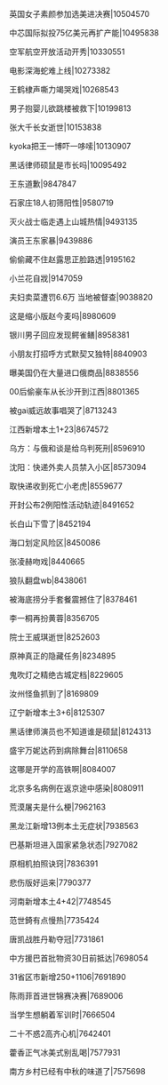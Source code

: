 英国女子素颜参加选美进决赛|10504570

中芯国际拟投75亿美元再扩产能|10495838

空军航空开放活动开秀|10330551

电影深海蛇难上线|10273382

王鹤棣声嘶力竭哭戏|10268543

男子抱婴儿欲跳楼被救下|10199813

张大千长女逝世|10153838

kyoka把王一博吓一哆嗦|10130907

黑话律师硕鼠是市长吗|10095492

王东道歉|9847847

石家庄18人初筛阳性|9580719

灭火战士临走遇上山城热情|9493135

演员王东家暴|9439886

偷偷藏不住赵露思正脸路透|9195162

小兰花自戕|9147059

夫妇卖菜遭罚6.6万 当地被督查|9038820

这是缩小版赵今麦吗|8980609

银川男子回应发现鳄雀鳝|8958381

小朋友打招呼方式默契又独特|8840903

曝美国仍在大量进口俄商品|8838556

00后偷豪车从长沙开到江西|8801365

被gai威远故事唱哭了|8713243

江西新增本土1+23|8674572

乌方：与俄和谈是给乌判死刑|8596910

沈阳：快递外卖人员禁入小区|8573094

取快递收到死亡小老虎|8559677

开封公布2例阳性活动轨迹|8491652

长白山下雪了|8452194

海口划定风险区|8450086

张凌赫吻戏|8440665

狼队翻盘wb|8438061

被海底捞分手套餐震撼住了|8378461

李一桐再扮黄蓉|8356705

院士王威琪逝世|8252603

原神真正的隐藏任务|8234895

鬼吹灯之精绝古城定档|8229605

汝州怪鱼抓到了|8169809

辽宁新增本土3+6|8125307

黑话律师演员也不知道谁是硕鼠|8124313

盛宇万妮达药到病除舞台|8110658

这哪是开学的高铁啊|8084007

北京多名病例在返京途中感染|8080911

荒漠屠夫是什么梗|7962163

黑龙江新增13例本土无症状|7938563

巴基斯坦进入国家紧急状态|7927082

原相机拍照诀窍|7836391

悲伤版好运来|7790377

河南新增本土4+42|7748545

范世錡有点慢热|7735424

唐凯战胜丹勒夺冠|7731861

中方援巴首批物资30日前抵达|7698054

31省区市新增250+1106|7691890

陈雨菲首进世锦赛决赛|7689006

当学生想躺着军训时|7666504

二十不惑2高齐心机|7642401

藿香正气冰美式别乱喝|7577931

南方乡村已经有中秋的味道了|7575698

